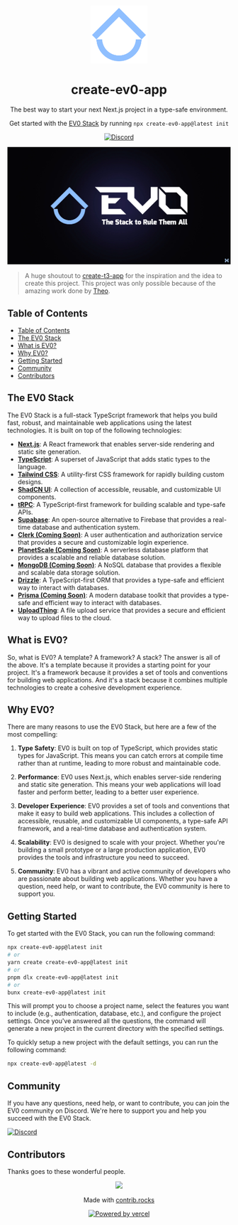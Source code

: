 <p align="center">
  <picture>
  <source media="(prefers-color-scheme: dark)" srcset="./apps/web/public/EV0%20--dark.svg">
  <img src="./apps/web/public/EV0%20--dark.svg" width="130" alt="Logo for EV0">
</picture>
</p>

<h1 align="center">
  create-ev0-app
</h1>

<p align="center">
    The best way to start your next Next.js project in a type-safe environment.
</p>

<p align="center">
   Get started with the <a rel="noopener noreferrer" target="_blank" href="https://ev0.vercel.app">EV0 Stack</a> by running <code>npx create-ev0-app@latest init</code>
</p>

<div align="center">

[![Discord](https://img.shields.io/discord/1133372614165934160?color=%235865F2&label=Discord&logo=discord&logoColor=%23fff)](https://dsc.gg/drvgo)

</div>

<p align="center">
  <picture>
  <source media="(prefers-color-scheme: dark)" srcset="./apps/web/public/og.webp">
  <img src="./apps/web/public/og.webp" alt="EV0 OG">
</picture>
</p>

> A huge shoutout to [create-t3-app](https://github.com/t3-oss/create-t3-app) for the inspiration and the idea to create this project. This project was only possible because of the amazing work done by [Theo](https://www.youtube.com/@t3dotgg).

## Table of Contents

- [Table of Contents](#table-of-contents)
- [The EV0 Stack](#the-ev0-stack)
- [What is EV0?](#what-is-ev0)
- [Why EV0?](#why-ev0)
- [Getting Started](#getting-started)
- [Community](#community)
- [Contributors](#contributors)

## The EV0 Stack

The EV0 Stack is a full-stack TypeScript framework that helps you build fast, robust, and maintainable web applications using the latest technologies. It is built on top of the following technologies:

-   **[Next.js](https://nextjs.org/)**: A React framework that enables server-side rendering and static site generation.
-   **[TypeScript](https://www.typescriptlang.org/)**: A superset of JavaScript that adds static types to the language.
-   **[Tailwind CSS](https://tailwindcss.com/)**: A utility-first CSS framework for rapidly building custom designs.
-   **[ShadCN UI](https://ui.shadcn.com/)**: A collection of accessible, reusable, and customizable UI components.
-   **[tRPC](https://trpc.io/)**: A TypeScript-first framework for building scalable and type-safe APIs.
-   **[Supabase](https://supabase.io/)**: An open-source alternative to Firebase that provides a real-time database and authentication system.
-   **[Clerk (Coming Soon)](https://clerk.com/)**: A user authentication and authorization service that provides a secure and customizable login experience.
-   **[PlanetScale (Coming Soon)](https://planetscale.com/)**: A serverless database platform that provides a scalable and reliable database solution.
-   **[MongoDB (Coming Soon)](https://www.mongodb.com/)**: A NoSQL database that provides a flexible and scalable data storage solution.
-   **[Drizzle](https://orm.drizzle.team/)**: A TypeScript-first ORM that provides a type-safe and efficient way to interact with databases.
-   **[Prisma (Coming Soon)](https://www.prisma.io/)**: A modern database toolkit that provides a type-safe and efficient way to interact with databases.
-   **[UploadThing](https://uploadthing.com/)**: A file upload service that provides a secure and efficient way to upload files to the cloud.

## What is EV0?

So, what is EV0? A template? A framework? A stack? The answer is all of the above. It's a template because it provides a starting point for your project. It's a framework because it provides a set of tools and conventions for building web applications. And it's a stack because it combines multiple technologies to create a cohesive development experience.

## Why EV0?

There are many reasons to use the EV0 Stack, but here are a few of the most compelling:

1. **Type Safety**: EV0 is built on top of TypeScript, which provides static types for JavaScript. This means you can catch errors at compile time rather than at runtime, leading to more robust and maintainable code.

2. **Performance**: EV0 uses Next.js, which enables server-side rendering and static site generation. This means your web applications will load faster and perform better, leading to a better user experience.

3. **Developer Experience**: EV0 provides a set of tools and conventions that make it easy to build web applications. This includes a collection of accessible, reusable, and customizable UI components, a type-safe API framework, and a real-time database and authentication system.

4. **Scalability**: EV0 is designed to scale with your project. Whether you're building a small prototype or a large production application, EV0 provides the tools and infrastructure you need to succeed.

5. **Community**: EV0 has a vibrant and active community of developers who are passionate about building web applications. Whether you have a question, need help, or want to contribute, the EV0 community is here to support you.

## Getting Started

To get started with the EV0 Stack, you can run the following command:

```bash
npx create-ev0-app@latest init
# or
yarn create create-ev0-app@latest init
# or
pnpm dlx create-ev0-app@latest init
# or
bunx create-ev0-app@latest init
```

This will prompt you to choose a project name, select the features you want to include (e.g., authentication, database, etc.), and configure the project settings. Once you've answered all the questions, the command will generate a new project in the current directory with the specified settings.

To quickly setup a new project with the default settings, you can run the following command:

```bash
npx create-ev0-app@latest -d
```

## Community

If you have any questions, need help, or want to contribute, you can join the EV0 community on Discord. We're here to support you and help you succeed with the EV0 Stack.

[![Discord](https://img.shields.io/discord/1133372614165934160?color=%235865F2&label=Discord&logo=discord&logoColor=%23fff)](https://dsc.gg/drvgo)

## Contributors

Thanks goes to these wonderful people.

<a href="https://github.com/itsdrvgo/create-ev0-app/graphs/contributors">
  <p align="center">
  <img src="https://contrib.rocks/image?repo=itsdrvgo/create-ev0-app" />
  </p>
</a>

<p align="center">
  Made with <a rel="noopener noreferrer" target="_blank" href="https://contrib.rocks">contrib.rocks</a>
</p>

<p align="center">
  <a rel="noopener noreferrer" target="_blank" href="https://vercel.com/?utm_source=itsdrvo&utm_campaign=oss">
    <img height="34px" src="https://www.datocms-assets.com/31049/1618983297-powered-by-vercel.svg" alt="Powered by vercel">
  </a>
</p>
